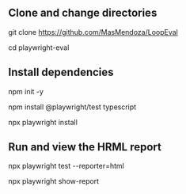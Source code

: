 ## Clone and change directories

git clone https://github.com/MasMendoza/LoopEval

cd playwright-eval


## Install dependencies

npm init -y

npm install @playwright/test typescript

npx playwright install


## Run and view the HRML report

npx playwright test --reporter=html

npx playwright show-report
